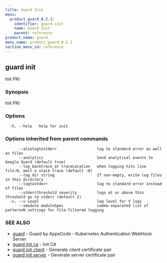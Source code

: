 ```yaml
---
title: Guard Init
menu:
  product_guard_0.2.1:
    identifier: guard-init
    name: Guard Init
    parent: reference
product_name: guard
menu_name: product_guard_0.2.1
section_menu_id: reference
---
```


## guard init

Init PKI

### Synopsis

Init PKI

### Options

```
  -h, --help   help for init
```

### Options inherited from parent commands

```
      --alsologtostderr                  log to standard error as well as files
      --analytics                        Send analytical events to Google Guard (default true)
      --log_backtrace_at traceLocation   when logging hits line file:N, emit a stack trace (default :0)
      --log_dir string                   If non-empty, write log files in this directory
      --logtostderr                      log to standard error instead of files
      --stderrthreshold severity         logs at or above this threshold go to stderr (default 2)
  -v, --v Level                          log level for V logs
      --vmodule moduleSpec               comma-separated list of pattern=N settings for file-filtered logging
```

### SEE ALSO

* [guard](/products/guard/0.2.1/reference/guard)	 - Guard by AppsCode - Kubernetes Authentication WebHook Server
* [guard init ca](/products/guard/0.2.1/reference/guard_init_ca)	 - Init CA
* [guard init client](/products/guard/0.2.1/reference/guard_init_client)	 - Generate client certificate pair
* [guard init server](/products/guard/0.2.1/reference/guard_init_server)	 - Generate server certificate pair

